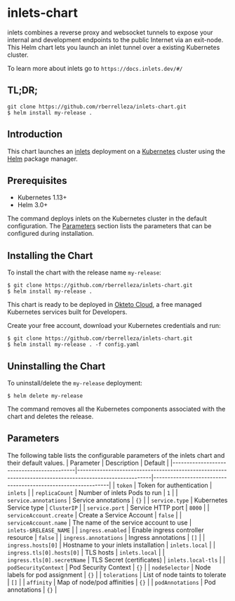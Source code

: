 # inlets-chart

inlets combines a reverse proxy and websocket tunnels to expose your internal and development endpoints to the public Internet via an exit-node. This Helm chart lets you launch an inlet tunnel over a existing Kubernetes cluster.

To learn more about inlets go to `https://docs.inlets.dev/#/`

## TL;DR;

```console
git clone https://github.com/rberrelleza/inlets-chart.git
$ helm install my-release .
```

## Introduction

This chart launches an [inlets](https://github.com/inlets/inlets) deployment on a [Kubernetes](http://kubernetes.io) cluster using the [Helm](https://helm.sh) package manager.

## Prerequisites

- Kubernetes 1.13+
- Helm 3.0+

The command deploys inlets on the Kubernetes cluster in the default configuration. The [Parameters](#parameters) section lists the parameters that can be configured during installation.

## Installing the Chart

To install the chart with the release name `my-release`:

```console
$ git clone https://github.com/rberrelleza/inlets-chart.git
$ helm install my-release .
```

This chart is ready to be deployed in [Okteto Cloud](https://okteto.com), a free managed Kubernetes services built for Developers.

Create your free account, download your Kubernetes credentials and run:

```console
$ git clone https://github.com/rberrelleza/inlets-chart.git
$ helm install my-release . -f config.yaml
```

## Uninstalling the Chart

To uninstall/delete the `my-release` deployment:

```console
$ helm delete my-release
```

The command removes all the Kubernetes components associated with the chart and deletes the release.

## Parameters

The following table lists the configurable parameters of the inlets chart and their default values.
|                 Parameter                 |                                              Description                                               |                           Default                            |
|-------------------------------------------|--------------------------------------------------------------------------------------------------------|--------------------------------------------------------------|
| `token`                                   | Token for authentication                                                                               | `inlets`                                                     |
| `replicaCount`                            | Number of inlets Pods to run                                                                           | `1`                                                          |
| `service.annotations`                     | Service annotations                                                                                    | `{}`                                                         |
| `service.type`                            | Kubernetes Service type                                                                                | `ClusterIP`                                                  |
| `service.port`                            | Service HTTP port                                                                                      | `8000`                                                       |
| `serviceAccount.create`                   | Create a Service Account                                                                               | `false`                                                      |
| `serviceAccount.name`                     | The name of the service account to use                                                                 | `inlets-$RELEASE_NAME`                                       |
| `ingress.enabled`                         | Enable ingress controller resource                                                                     | `false`                                                      |
| `ingress.annotations`                     | Ingress annotations                                                                                    | `[]`                                                         |
| `ingress.hosts[0]`                        | Hostname to your inlets installation                                                                   | `inlets.local`                                               |
| `ingress.tls[0].hosts[0]`                 | TLS hosts                                                                                              | `inlets.local`                                               |
| `ingress.tls[0].secretName`               | TLS Secret (certificates)                                                                              | `inlets.local-tls`                                           |
| `podSecurityContext`                      | Pod Security Context                                                                                   | `{}`                                                         |
| `nodeSelector`                            | Node labels for pod assignment                                                                         | `{}`                                                         |
| `tolerations`                             | List of node taints to tolerate                                                                        | `[]`                                                         |
| `affinity`                                | Map of node/pod affinities                                                                             | `{}`                                                         |
| `podAnnotations`                          | Pod annotations                                                                                        | `{}`                                                         |



